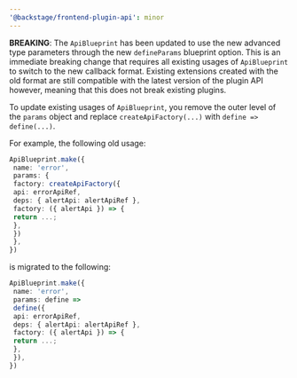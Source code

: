 ```yaml
---
'@backstage/frontend-plugin-api': minor
---
```


**BREAKING**: The `ApiBlueprint` has been updated to use the new advanced type parameters through the new `defineParams` blueprint option. This is an immediate breaking change that requires all existing usages of `ApiBlueprint` to switch to the new callback format. Existing extensions created with the old format are still compatible with the latest version of the plugin API however, meaning that this does not break existing plugins.

To update existing usages of `ApiBlueprint`, you remove the outer level of the `params` object and replace `createApiFactory(...)` with `define => define(...)`.

For example, the following old usage:

```ts
ApiBlueprint.make({
 name: 'error',
 params: {
 factory: createApiFactory({
 api: errorApiRef,
 deps: { alertApi: alertApiRef },
 factory: ({ alertApi }) => {
 return ...;
 },
 })
 },
})
```

is migrated to the following:

```ts
ApiBlueprint.make({
 name: 'error',
 params: define =>
 define({
 api: errorApiRef,
 deps: { alertApi: alertApiRef },
 factory: ({ alertApi }) => {
 return ...;
 },
 }),
})
```
